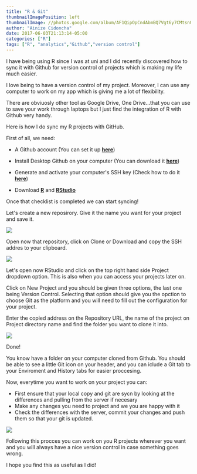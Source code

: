 ```yaml
---
title: "R & Git"
thumbnailImagePosition: left
thumbnailImage: //photos.google.com/album/AF1QipOpCndAbmBQ7Vgt6y7CMtsn0YwfbmVJVuH2TqOY/photo/AF1QipOg20rWjACE4ZIVRwVWZUMlOy2VUYCqDoxVwiHP
author: "Ainize Cidoncha"
date: 2017-06-03T21:13:14-05:00
categories: ["R"]
tags: ["R", "analytics","Github","version control"]
---
```




I have being using R since I was at uni and I did recently discovered how to sync it with Github for version control of projects which is making my life much easier. 

I love being to have a version control of my project. Moreover, I can use any computer to work on my app which is giving me a lot of flexibility. 

There are obviuosly other tool as Google Drive, One Drive...that you can use to save your work through laptops but I just find the integration of R with Github very handy.

Here is how I do sync my R projects with GitHub.

First of all, we need:

- A Github account (You can set it up [**here**](https://github.com/join?source=header-home))

- Install Desktop Github on your computer (You can download it [**here**](https://desktop.github.com/))

- Generate and activate your computer's SSH key (Check how to do it [**here**](https://help.github.com/articles/connecting-to-github-with-ssh/))

- Download [**R**](https://cran.r-project.org/bin/windows/base/) and [**RStudio**](https://www.rstudio.com/products/rstudio/download2/)

Once that checklist is completed we can start syncing!

Let's create a new reposirory. Give it the name you want for your project and save it.

![](/img/newrepository.png)


Open now that repository, click on Clone or Download and copy the SSH addres to your clipboard.

![](/img/clone.png)

Let's open now RStudio and click on the top right hand side Project dropdown option. This is also when you can access your projects later on.

Click on New Project and you should be given three options, the last one being Version Control. Selecting that option should give you the opction to choose Git as the platform and you will need to fill out the configuration for your project.

Enter the copied address on the Repository URL, the name of the project on Project directory name and find the folder you want to clone it into.

![](/img/Rprojectconfig.png)


Done!

You know have a folder on your computer cloned from Github. You should be able to see a little Git icon on your header, and you can iclude a Git tab to your Enviroment and History tabs for easier proccesing.

Now, everytime you want to work on your project you can:
- First ensure that your local copy and git are sycn by looking at the differences and pulling from the server if necesary
- Make any changes you need to project and we you are happy with it
- Check the differences with the server, commit your changes and push them so that your git is updated.

![](/img/Rcommit.png)

Following this procces you can work on you R projects wherever you want and you will always have a nice version control in case something goes wrong.

I hope you find this as useful as I did!


